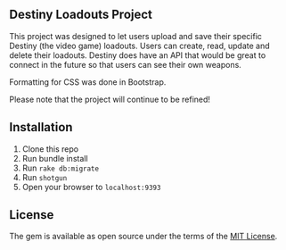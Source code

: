 ## Destiny Loadouts Project

This project was designed to let users upload and save their specific Destiny (the video game) loadouts. Users can create, read, update and delete their loadouts. Destiny does have an API that would be great to connect in the future so that users can see their own weapons. 

Formatting for CSS was done in Bootstrap. 

Please note that the project will continue to be refined! 


## Installation

1. Clone this repo
2. Run bundle install
3. Run `rake db:migrate`
4. Run `shotgun`
5. Open your browser to `localhost:9393`

## License

The gem is available as open source under the terms  of the [MIT License](https://opensource.org/licenses/MIT).
